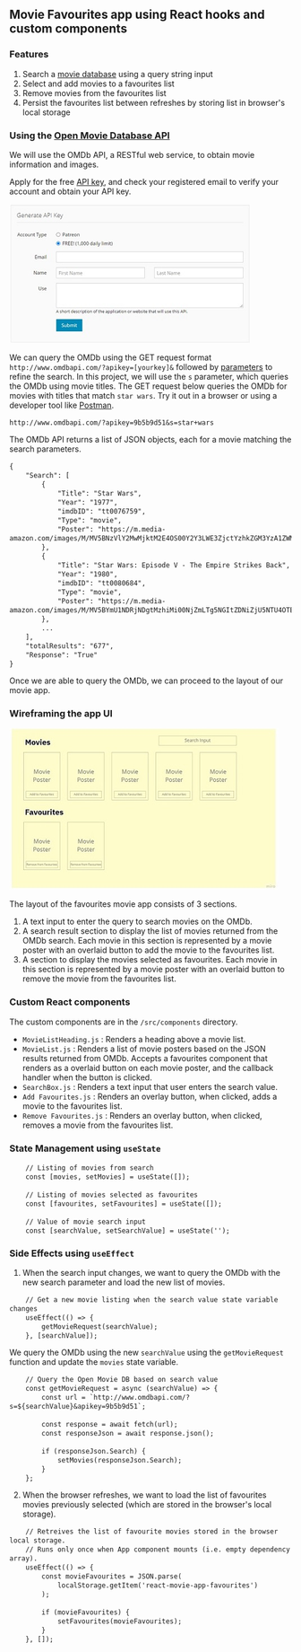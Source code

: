 ## Movie Favourites app using React hooks and custom components
### Features
1. Search a [movie database](http://www.omdbapi.com/) using a query string input
2. Select and add movies to a favourites list
3. Remove movies from the favourites list
4. Persist the favourites list between refreshes by storing list in browser's local storage

### Using the [Open Movie Database API](http://www.omdbapi.com/)
We will use the OMDb API, a RESTful web service, to obtain movie information and images.  

Apply for the free [API key](http://www.omdbapi.com/apikey.aspx), and check your registered email to verify your account and obtain your API key.

![Apply for free API key](/public/images/apikey.jpg)

We can query the OMDb using the GET request format `http://www.omdbapi.com/?apikey=[yourkey]&` followed by [parameters](http://www.omdbapi.com/#parameters) to refine the search.  In this project, we will use the `s` parameter, which queries the OMDb using movie titles. The GET request below queries the OMDb for movies with titles that match `star wars`.  Try it out in a browser or using a developer tool like [Postman](https://www.postman.com/).
```
http://www.omdbapi.com/?apikey=9b5b9d51&s=star+wars
```

The OMDb API returns a list of JSON objects, each for a movie matching the search parameters.

```
{
    "Search": [
        {
            "Title": "Star Wars",
            "Year": "1977",
            "imdbID": "tt0076759",
            "Type": "movie",
            "Poster": "https://m.media-amazon.com/images/M/MV5BNzVlY2MwMjktM2E4OS00Y2Y3LWE3ZjctYzhkZGM3YzA1ZWM2XkEyXkFqcGdeQXVyNzkwMjQ5NzM@._V1_SX300.jpg"
        },
        {
            "Title": "Star Wars: Episode V - The Empire Strikes Back",
            "Year": "1980",
            "imdbID": "tt0080684",
            "Type": "movie",
            "Poster": "https://m.media-amazon.com/images/M/MV5BYmU1NDRjNDgtMzhiMi00NjZmLTg5NGItZDNiZjU5NTU4OTE0XkEyXkFqcGdeQXVyNzkwMjQ5NzM@._V1_SX300.jpg"
        },
        ...
    ],
    "totalResults": "677",
    "Response": "True"
}
```
Once we are able to query the OMDb, we can proceed to the layout of our movie app.

### Wireframing the app UI
![Layout design of the movie app](/public/images/wireframe.jpg)

The layout of the favourites movie app consists of 3 sections.
1. A text input to enter the query to search movies on the OMDb.
2. A search result section to display the list of movies returned from the OMDb search. Each movie in this section is represented by a movie poster with an overlaid button to add the movie to the favourites list. 
3. A section to display the movies selected as favourites. Each movie in this section is represented by a movie poster with an overlaid button to remove the movie from the favourites list.

### Custom React components
The custom components are in the `/src/components` directory.

- `MovieListHeading.js` : Renders a heading above a movie list.
- `MovieList.js` : Renders a list of movie posters based on the JSON results returned from OMDb. Accepts a favourites component that renders as a overlaid button on each movie poster, and the callback handler when the button is clicked.
- `SearchBox.js` : Renders a text input that user enters the search value.  
- `Add Favourites.js` : Renders an overlay button, when clicked, adds a movie to the favourites list.
- `Remove Favourites.js` :  Renders an overlay button, when clicked, removes a movie from the favourites list.

### State Management using `useState`
```
	// Listing of movies from search
	const [movies, setMovies] = useState([]);

	// Listing of movies selected as favourites
	const [favourites, setFavourites] = useState([]);

	// Value of movie search input
	const [searchValue, setSearchValue] = useState('');
```

### Side Effects using `useEffect`
1. When the search input changes, we want to query the OMDb with the new search parameter and load the new list of movies.
```
	// Get a new movie listing when the search value state variable changes
	useEffect(() => {
		getMovieRequest(searchValue);
	}, [searchValue]);
```

We query the OMDb using the new `searchValue` using the `getMovieRequest` function and update the `movies` state variable.
```
	// Query the Open Movie DB based on search value
	const getMovieRequest = async (searchValue) => {
		const url = `http://www.omdbapi.com/?s=${searchValue}&apikey=9b5b9d51`;

		const response = await fetch(url);
		const responseJson = await response.json();

		if (responseJson.Search) {
			setMovies(responseJson.Search);
		}
	};
```


2. When the browser refreshes, we want to load the list of favourites movies previously selected (which are stored in the browser's local storage).
```
 	// Retreives the list of favourite movies stored in the browser local storage.
	// Runs only once when App component mounts (i.e. empty dependency array).
	useEffect(() => {
		const movieFavourites = JSON.parse(
			localStorage.getItem('react-movie-app-favourites')
		);

		if (movieFavourites) {
			setFavourites(movieFavourites);
		}
	}, []);
```
